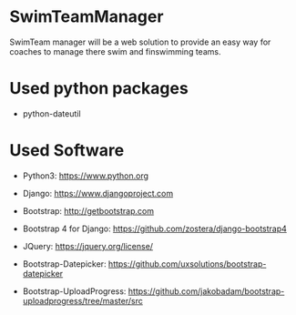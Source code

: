 # SwimTeamManager
SwimTeam manager will be a web solution to provide an easy way for coaches to manage there swim and finswimming teams. 

# Used python packages
- python-dateutil

# Used Software
- Python3: https://www.python.org
- Django: https://www.djangoproject.com
- Bootstrap: http://getbootstrap.com
- Bootstrap 4 for Django: https://github.com/zostera/django-bootstrap4
- JQuery: https://jquery.org/license/

- Bootstrap-Datepicker: https://github.com/uxsolutions/bootstrap-datepicker
- Bootstrap-UploadProgress: https://github.com/jakobadam/bootstrap-uploadprogress/tree/master/src
